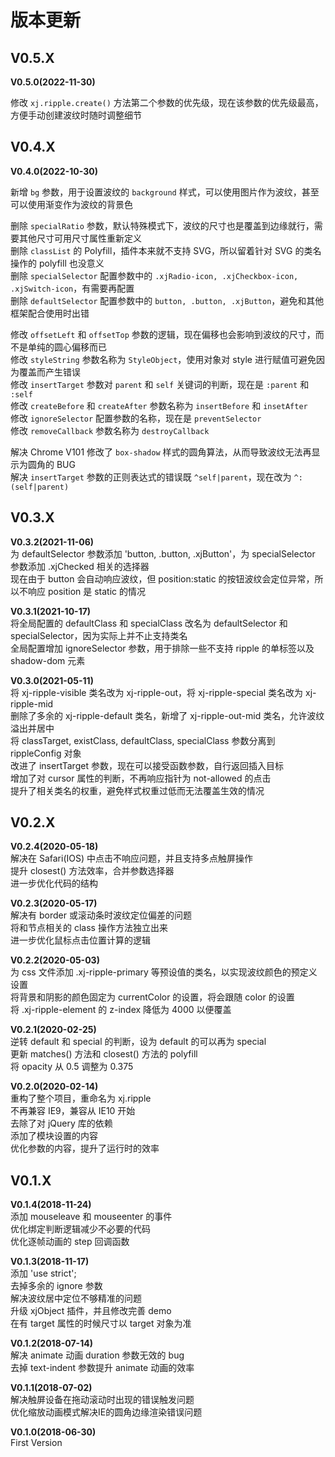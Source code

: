 <!-- --------------------------------------------------------------------------------------- -->
# 版本更新  



<!-- --------------------------------------------------------------------------------------- -->
## V0.5.X  



**V0.5.0(2022-11-30)**  

修改 `xj.ripple.create()` 方法第二个参数的优先级，现在该参数的优先级最高，方便手动创建波纹时随时调整细节  



<!-- --------------------------------------------------------------------------------------- -->
## V0.4.X  



**V0.4.0(2022-10-30)**  

新增 `bg` 参数，用于设置波纹的 `background` 样式，可以使用图片作为波纹，甚至可以使用渐变作为波纹的背景色  

删除 `specialRatio` 参数，默认特殊模式下，波纹的尺寸也是覆盖到边缘就行，需要其他尺寸可用尺寸属性重新定义  
删除 `classList` 的 Polyfill，插件本来就不支持 SVG，所以留着针对 SVG 的类名操作的 polyfill 也没意义  
删除 `specialSelector` 配置参数中的 `.xjRadio-icon, .xjCheckbox-icon, .xjSwitch-icon`，有需要再配置  
删除 `defaultSelector` 配置参数中的 `button, .button, .xjButton`，避免和其他框架配合使用时出错  

修改 `offsetLeft` 和 `offsetTop` 参数的逻辑，现在偏移也会影响到波纹的尺寸，而不是单纯的圆心偏移而已  
修改 `styleString` 参数名称为 `StyleObject`，使用对象对 style 进行赋值可避免因为覆盖而产生错误  
修改 `insertTarget` 参数对 `parent` 和 `self` 关键词的判断，现在是 `:parent` 和 `:self`  
修改 `createBefore` 和 `createAfter` 参数名称为 `insertBefore` 和 `insetAfter`  
修改 `ignoreSelector` 配置参数的名称，现在是 `preventSelector`  
修改 `removeCallback` 参数名称为 `destroyCallback`  

解决 Chrome V101 修改了 `box-shadow` 样式的圆角算法，从而导致波纹无法再显示为圆角的 BUG  
解决 `insertTarget` 参数的正则表达式的错误既 `^self|parent`，现在改为 `^:(self|parent)`  



<!-- --------------------------------------------------------------------------------------- -->
## V0.3.X  



**V0.3.2(2021-11-06)**  
为 defaultSelector 参数添加 'button, .button, .xjButton'，为 specialSelector 参数添加 .xjChecked 相关的选择器  
现在由于 button 会自动响应波纹，但 position:static 的按钮波纹会定位异常，所以不响应 position 是 static 的情况

**V0.3.1(2021-10-17)**  
将全局配置的 defaultClass 和 specialClass 改名为 defaultSelector 和 specialSelector，因为实际上并不止支持类名  
全局配置增加 ignoreSelector 参数，用于排除一些不支持 ripple 的单标签以及 shadow-dom 元素  

**V0.3.0(2021-05-11)**  
将 xj-ripple-visible 类名改为 xj-ripple-out，将 xj-ripple-special 类名改为 xj-ripple-mid  
删除了多余的 xj-ripple-default 类名，新增了 xj-ripple-out-mid 类名，允许波纹溢出并居中  
将 classTarget, existClass, defaultClass, specialClass 参数分离到 rippleConfig 对象  
改进了 insertTarget 参数，现在可以接受函数参数，自行返回插入目标  
增加了对 cursor 属性的判断，不再响应指针为 not-allowed 的点击  
提升了相关类名的权重，避免样式权重过低而无法覆盖生效的情况  



<!-- --------------------------------------------------------------------------------------- -->
## V0.2.X  



**V0.2.4(2020-05-18)**  
解决在 Safari(IOS) 中点击不响应问题，并且支持多点触屏操作  
提升 closest() 方法效率，合并参数选择器  
进一步优化代码的结构  

**V0.2.3(2020-05-17)**  
解决有 border 或滚动条时波纹定位偏差的问题  
将和节点相关的 class 操作方法独立出来  
进一步优化鼠标点击位置计算的逻辑  

**V0.2.2(2020-05-03)**  
为 css 文件添加 .xj-ripple-primary 等预设值的类名，以实现波纹颜色的预定义设置  
将背景和阴影的颜色固定为 currentColor 的设置，将会跟随 color 的设置  
将 .xj-ripple-element 的 z-index 降低为 4000 以便覆盖

**V0.2.1(2020-02-25)**  
逆转 default 和 special 的判断，设为 default 的可以再为 special  
更新 matches() 方法和 closest() 方法的 polyfill  
将 opacity 从 0.5 调整为 0.375  

**V0.2.0(2020-02-14)**  
重构了整个项目，重命名为 xj.ripple  
不再兼容 IE9，兼容从 IE10 开始  
去除了对 jQuery 库的依赖  
添加了模块设置的内容  
优化参数的内容，提升了运行时的效率  



<!-- --------------------------------------------------------------------------------------- -->
## V0.1.X  



**V0.1.4(2018-11-24)**  
添加 mouseleave 和 mouseenter 的事件  
优化绑定判断逻辑减少不必要的代码  
优化逐帧动画的 step 回调函数  

**V0.1.3(2018-11-17)**  
添加 'use strict';  
去掉多余的 ignore 参数  
解决波纹居中定位不够精准的问题  
升级 xjObject 插件，并且修改完善 demo  
在有 target 属性的时候尺寸以 target 对象为准  

**V0.1.2(2018-07-14)**  
解决 animate 动画 duration 参数无效的 bug  
去掉 text-indent 参数提升 animate 动画的效率  

**V0.1.1(2018-07-02)**  
解决触屏设备在拖动滚动时出现的错误触发问题  
优化缩放动画模式解决IE的圆角边缘渲染错误问题  

**V0.1.0(2018-06-30)**  
First Version  


